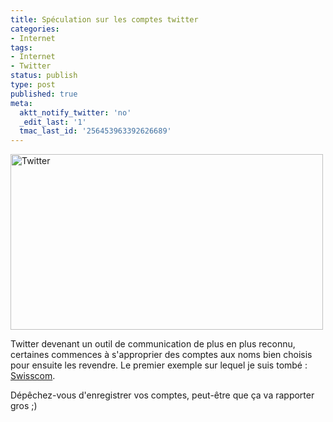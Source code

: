 ```yaml
---
title: Spéculation sur les comptes twitter
categories:
- Internet
tags:
- Internet
- Twitter
status: publish
type: post
published: true
meta:
  aktt_notify_twitter: 'no'
  _edit_last: '1'
  tmac_last_id: '256453963392626689'
---
```

<img class="alignnone size-full wp-image-1071" title="Twitter" src="https://dlgjp9x71cipk.cloudfront.net/2009/03/twitter.png" alt="Twitter" width="500" height="281" />

Twitter devenant un outil de communication de plus en plus reconnu, certaines commences à s'approprier des comptes aux noms bien choisis pour ensuite les revendre. Le premier exemple sur lequel je suis tombé : <a title="Compte twitter de Swisscom" href="http://www.twitter.com/swisscom/">Swisscom</a>.

Dépêchez-vous d'enregistrer vos comptes, peut-être que ça va rapporter gros ;)
